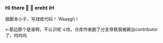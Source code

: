 ### Hi there 👋 👋 ereht iH
做脚本小子，写绿皮代码！
Waaagh！

←那边那个是谁啊，不认识呢
↓哇，仓库作者删了分支导致我被踢出contributor了，呜呜呜
<!--
**shudorcl/shudorcl** is a ✨ _special_ ✨ repository because its `README.md` (this file) appears on your GitHub profile.
Here are some ideas to get you started:

- 🔭 I’m currently working on ...
- 🌱 I’m currently learning ...
- 👯 I’m looking to collaborate on ...
- 🤔 I’m looking for help with ...
- 💬 Ask me about ...
- 📫 How to reach me: ...
- 😄 Pronouns: ...
- ⚡ Fun fact: ...
-->
